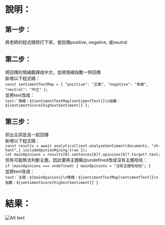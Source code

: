# 說明：
## 第一步：
將老師的程式碼照打下來，會回傳positive, negative, 或neutral

## 第二步：
將回傳的情緒翻譯成中文，並將情緒指數一併回傳<br>
新增以下程式碼：<br>
`const sentimentTextMap = {
        "positive": "正面",
        "negative": "負面",
        "neutral": "中立"
      };`<br>
並將text改成：<br>
``text:`情緒：${sentimentTextMap[sentimentText]}\n指數：${sentimentScore[highestSentiment]}`};``

## 第三步：
抓出主詞並且一起回傳<br>
新增以下程式碼：<br>
`const results = await analyticsClient.analyzeSentiment(documents, "zh-hant",{
        includeOpinionMining:true
    });`
    <br>
``let mainOpinions = results[0].sentences[0]?.opinions[0]?.target?.text;``
<br>
但有可能無法判斷主題，因此要將主題輸出undefined改成沒有主題哈哈：<br>
``if (mainOpinions === undefined) {
        mainOpinions = "沒有主題啦哈哈";
    }``<br>
並將text改成：<br>
```text:`主題：${mainOpinions}\n情緒：${sentimentTextMap[sentimentText]}\n指數：${sentimentScore[highestSentiment]}`}```

# 結果：

![Alt text](result.jpeg)